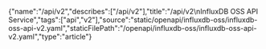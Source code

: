 {"name":"/api/v2","describes":["/api/v2"],"title":"/api/v2\nInfluxDB OSS API Service","tags":["api","v2"],"source":"static/openapi/influxdb-oss/influxdb-oss-api-v2.yaml","staticFilePath":"/openapi/influxdb-oss/influxdb-oss-api-v2.yaml","type":"article"}
